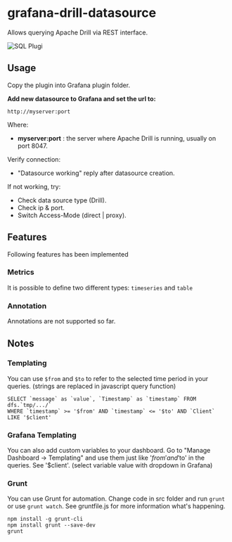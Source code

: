 # grafana-drill-datasource

Allows querying Apache Drill via REST interface.

![SQL Plugi](https://raw.githubusercontent.com/gbrian/grafana-simple-sql-datasource/master/overview.png "Query editor")


## Usage
Copy the plugin into Grafana plugin folder.

**Add new datasource to Grafana and set the url to:**

````
http://myserver:port
````

Where:
 * **myserver:port** : the server where Apache Drill is running, usually on port 8047.

Verify connection:
* "Datasource working" reply after datasource creation.

If not working, try:
* Check data source type (Drill).
* Check ip & port.
* Switch Access-Mode (direct | proxy).

## Features
Following features has been implemented

### Metrics
It is possible to define two different types: `timeseries` and `table`

### Annotation
Annotations are not supported so far.

## Notes
### Templating
You can use `$from` and `$to` to refer to the selected time period in your queries.
(strings are replaced in javascript query function)
````
SELECT `message` as `value`, `Timestamp` as `timestamp` FROM dfs.`tmp/.../` 
WHERE `timestamp` >= '$from' AND `timestamp` <= '$to' AND `Client` LIKE '$client'
```` 

### Grafana Templating
You can also add custom variables to your dashboard. Go to "Manage Dashboard -> Templating" and use them just like '$from' and '$to' in the queries. See '$client'. (select variable value with dropdown in Grafana)

### Grunt
You can use Grunt for automation. Change code in src folder and run `grunt` or use `grunt watch`. See gruntfile.js for more information what's happening.
````
npm install -g grunt-cli
npm install grunt --save-dev
grunt
````

